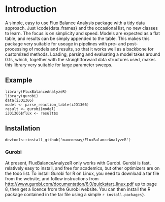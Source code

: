 # Introduction
A simple, easy to use Flux Balance Analysis package with a tidy data approach. Just \code{data_frames} and the occasional list, no new classes to learn. The focus is on simplicity and speed. Models are expected as a flat table, and results can be simply appended to the table. This makes this package very suitable for useage in pipelines with pre- and post- processing of models and results, so that it works well as a backbone for customized methods. Loading, parsing and evaluating a model takes around 0.1s, which, together with the straightforward data structures used, makes this library very suitable for large parameter sweeps.

## Example
```{r}
library(FluxBalanceAnalyzeR)
library(gurobi)
data(iJO1366)
model <- parse_reaction_table(iJO1366)
result <- gurobi(model)
iJO1366$flux <- result$x
```

## Installation
```{r, eval=FALSE}
devtools::install_github('maxconway/FluxBalanceAnalyzeR')
```

### Gurobi
At present, FluxBalanceAnalyzeR only works with Gurobi. Gurobi is fast, relatively easy to install, and free for academics, but other optimizers are on the todo list.
To install Gurobi for R on Linux, you need to download a tar file from the website, and follow instructions from http://www.gurobi.com/documentation/6.0/quickstart_linux.pdf up to page 8, then get a licence from the Gurobi website. 
You can then install the R package contained in the tar file using a simple `r install.packages}`.